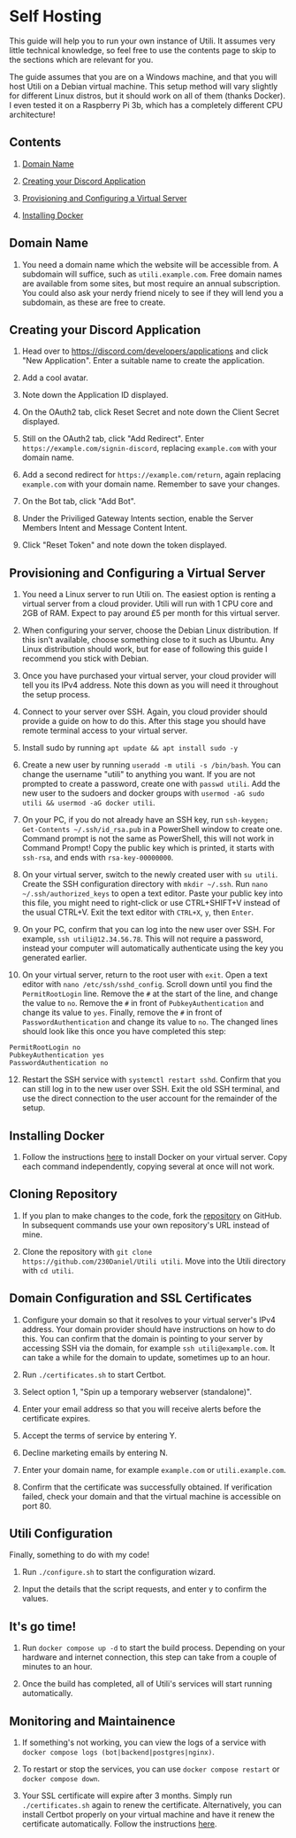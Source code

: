 # Self Hosting

This guide will help you to run your own instance of Utili. It assumes very little technical knowledge, so feel free to use the contents page to skip to the sections which are relevant for you.

The guide assumes that you are on a Windows machine, and that you will host Utili on a Debian virtual machine. This setup method will vary slightly for different Linux distros, but it should work on all of them (thanks Docker). I even tested it on a Raspberry Pi 3b, which has a completely different CPU architecture!


## Contents

1. [Domain Name](#domain-name)

1. [Creating your Discord Application](#creating-your-discord-application)

2. [Provisioning and Configuring a Virtual Server](#provisioning-and-configuring-a-virtual-server)

3. [Installing Docker](#installing-docker)


## Domain Name

1. You need a domain name which the website will be accessible from. A subdomain will suffice, such as `utili.example.com`. Free domain names are available from some sites, but most require an annual subscription. You could also ask your nerdy friend nicely to see if they will lend you a subdomain, as these are free to create.


## Creating your Discord Application

1. Head over to https://discord.com/developers/applications and click "New Application". Enter a suitable name to create the application.

2. Add a cool avatar.

3. Note down the Application ID displayed.

4. On the OAuth2 tab, click Reset Secret and note down the Client Secret displayed.

5. Still on the OAuth2 tab, click "Add Redirect". Enter `https://example.com/signin-discord`, replacing `example.com` with your domain name.

6. Add a second redirect for `https://example.com/return`, again replacing `example.com` with your domain name. Remember to save your changes.

7. On the Bot tab, click "Add Bot".

8. Under the Priviliged Gateway Intents section, enable the Server Members Intent and Message Content Intent.

9. Click "Reset Token" and note down the token displayed.


## Provisioning and Configuring a Virtual Server

1. You need a Linux server to run Utili on. The easiest option is renting a virtual server from a cloud provider. Utili will run with 1 CPU core and 2GB of RAM. Expect to pay around £5 per month for this virtual server.

2. When configuring your server, choose the Debian Linux distribution. If this isn't available, choose something close to it such as Ubuntu. Any Linux distribution should work, but for ease of following this guide I recommend you stick with Debian.

4. Once you have purchased your virtual server, your cloud provider will tell you its IPv4 address. Note this down as you will need it throughout the setup process.

5. Connect to your server over SSH. Again, you cloud provider should provide a guide on how to do this. After this stage you should have remote terminal access to your virtual server.

6. Install sudo by running `apt update && apt install sudo -y`

7. Create a new user by running `useradd -m utili -s /bin/bash`. You can change the username "utili" to anything you want. If you are not prompted to create a password, create one with `passwd utili`. Add the new user to the sudoers and docker groups with `usermod -aG sudo utili && usermod -aG docker utili`.

8. On your PC, if you do not already have an SSH key, run `ssh-keygen; Get-Contents ~/.ssh/id_rsa.pub` in a PowerShell window to create one. Command prompt is not the same as PowerShell, this will not work in Command Prompt! Copy the public key which is printed, it starts with `ssh-rsa`, and ends with `rsa-key-00000000`.

9. On your virtual server, switch to the newly created user with `su utili`. Create the SSH configuration directory with `mkdir ~/.ssh`. Run `nano ~/.ssh/authorized_keys` to open a text editor. Paste your public key into this file, you might need to right-click or use CTRL+SHIFT+V instead of the usual CTRL+V. Exit the text editor with `CTRL+X`, `y`, then `Enter`.

10. On your PC, confirm that you can log into the new user over SSH. For example, `ssh utili@12.34.56.78`. This will not require a password, instead your computer will automatically authenticate using the key you generated earlier.

11. On your virtual server, return to the root user with `exit`. Open a text editor with `nano /etc/ssh/sshd_config`. Scroll down until you find the `PermitRootLogin` line. Remove the `#` at the start of the line, and change the value to `no`. Remove the `#` in front of `PubkeyAuthentication` and change its value to `yes`. Finally, remove the `#` in front of `PasswordAuthentication` and change its value to `no`. The changed lines should look like this once you have completed this step:

```
PermitRootLogin no
PubkeyAuthentication yes
PasswordAuthentication no
```

12. Restart the SSH service with `systemctl restart sshd`. Confirm that you can still log in to the new user over SSH. Exit the old SSH terminal, and use the direct connection to the user account for the remainder of the setup.


## Installing Docker

1. Follow the instructions [here](https://docs.docker.com/engine/install/debian/#install-using-the-repository) to install Docker on your virtual server. Copy each command independently, copying several at once will not work.


## Cloning Repository

1. If you plan to make changes to the code, fork the [repository](https://github.com/230Daniel/Utili) on GitHub. In subsequent commands use your own repository's URL instead of mine.

2. Clone the repository with `git clone https://github.com/230Daniel/Utili utili`. Move into the Utili directory with `cd utili`.


## Domain Configuration and SSL Certificates

1. Configure your domain so that it resolves to your virtual server's IPv4 address. Your domain provider should have instructions on how to do this. You can confirm that the domain is pointing to your server by accessing SSH via the domain, for example `ssh utili@example.com`. It can take a while for the domain to update, sometimes up to an hour.

2. Run `./certificates.sh` to start Certbot.

3. Select option 1, "Spin up a temporary webserver (standalone)".

4. Enter your email address so that you will receive alerts before the certificate expires.

5. Accept the terms of service by entering Y.

6. Decline marketing emails by entering N.

7. Enter your domain name, for example `example.com` or `utili.example.com`.

8. Confirm that the certificate was successfully obtained. If verification failed, check your domain and that the virtual machine is accessible on port 80.


## Utili Configuration

Finally, something to do with my code!

1. Run `./configure.sh` to start the configuration wizard.

3. Input the details that the script requests, and enter y to confirm the values.


## It's go time!

1. Run `docker compose up -d` to start the build process. Depending on your hardware and internet connection, this step can take from a couple of minutes to an hour.

2. Once the build has completed, all of Utili's services will start running automatically.


## Monitoring and Maintainence

1. If something's not working, you can view the logs of a service with `docker compose logs (bot|backend|postgres|nginx)`.

2. To restart or stop the services, you can use `docker compose restart` or `docker compose down`.

3. Your SSL certificate will expire after 3 months. Simply run `./certificates.sh` again to renew the certificate. Alternatively, you can install Certbot properly on your virtual machine and have it renew the certificate automatically. Follow the instructions [here](https://certbot.eff.org/instructions?ws=other&os=debianbuster).

